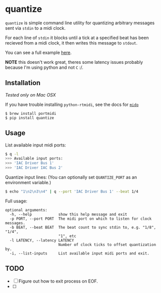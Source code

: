 quantize
========

`quantize` is simple command line utility for quantizing arbitrary messages sent via `stdin` to a midi clock.

For each line of `stdin` it blocks until a tick at a specified beat has been recieved from a midi clock, it then writes this message to `stdout`.

You can see a full example [here](example/).

**NOTE** this doesn't work great, theres some latency issues probably because I'm using python and not `C` :/.

## Installation
_Tested only on Mac OSX_

If you have trouble installing `python-rtmidi`, see the docs for [`mido`](http://mido.readthedocs.org/en/latest/installing.html)
```
$ brew install portmidi
$ pip install quantize
```

## Usage

List available input midi ports:

```bash
$ q -l 
>>> Available input ports:
>>> 'IAC Driver Bus 1'
>>> 'IAC Driver IAC Bus 2'
``` 

Quantize input lines:
(You can optionally set `QUANTIZE_PORT` as an environment variable.)

```bash
$ echo "1\n2\n3\n4" | q --port 'IAC Driver Bus 1' --beat 1/4
```

Full usage:

```
optional arguments:
  -h, --help            show this help message and exit
  -p PORT, --port PORT  The midi port on which to listen for clock messages.
  -b BEAT, --beat BEAT  The beat count to sync stdin to, e.g. "1/8", "1/4",
                        "1", etc
  -l LATENCY, --latency LATENCY
                        Number of clock ticks to offset quantization by.
  -i, --list-inputs     List available input midi ports and exit.
```

## TODO 

- [ ] Figure out how to exit process on EOF.
- [ ]
